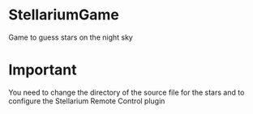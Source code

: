 # StellariumGame
Game to guess stars on the night sky

# Important
You need to change the directory of the source file for the stars and to configure the Stellarium Remote Control plugin
